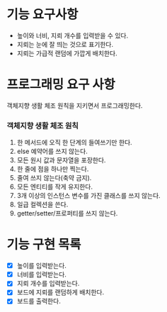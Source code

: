 # 기능 요구사항
- 높이와 너비, 지뢰 개수를 입력받을 수 있다. 
- 지뢰는 눈에 잘 띄는 것으로 표기한다. 
- 지뢰는 가급적 랜덤에 가깝게 배치한다. 

# 프로그래밍 요구 사항
객체지향 생활 체조 원칙을 지키면서 프로그래밍한다.

### 객체지향 생활 체조 원칙

1. 한 메서드에 오직 한 단계의 들여쓰기만 한다. 
2. else 예약어를 쓰지 않는다. 
3. 모든 원시 값과 문자열을 포장한다. 
4. 한 줄에 점을 하나만 찍는다. 
5. 줄여 쓰지 않는다(축약 금지). 
6. 모든 엔티티를 작게 유지한다. 
7. 3개 이상의 인스턴스 변수를 가진 클래스를 쓰지 않는다. 
8. 일급 컬렉션을 쓴다. 
9. getter/setter/프로퍼티를 쓰지 않는다.

# 기능 구현 목록
- [x] 높이를 입력받는다.
- [x] 너비를 입력받는다.
- [x] 지뢰 개수를 입력받는다.
- [x] 보드에 지뢰를 랜덤하게 배치한다.
- [x] 보드를 출력한다.